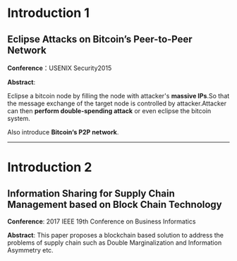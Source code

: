 # Introduction 1




## Eclipse Attacks on Bitcoin’s Peer-to-Peer Network 

**Conference**：USENIX Security2015

**Abstract**: 

Eclipse a bitcoin node by filling the node with attacker's **massive IPs**.So that the message exchange of the target node is controlled by attacker.Attacker can then **perform double-spending attack** or even eclipse the bitcoin system.

Also introduce **Bitcoin‘s P2P network**.

---

# Introduction 2



## Information Sharing for Supply Chain Management based on Block Chain Technology

**Conference**: 2017 IEEE 19th Conference on Business Informatics

**Abstract**:
This paper proposes a blockchain based solution to address the problems of supply chain such as Double Marginalization and Information Asymmetry etc.

